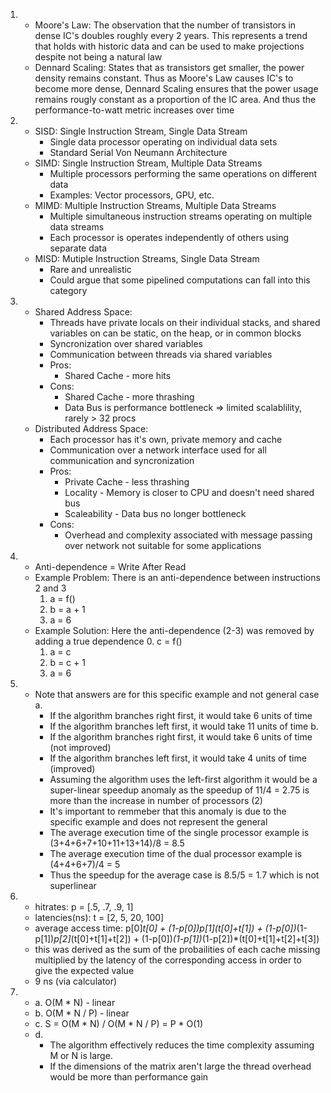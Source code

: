 1. 
	- Moore's Law: The observation that the number of transistors in dense IC's doubles roughly every 2 years. This represents a trend that holds with historic data and can be used to make projections despite not being a natural law
	- Dennard Scaling: States that as transistors get smaller, the power density remains constant. Thus as Moore's Law causes IC's to become more dense, Dennard Scaling ensures that the power usage remains rougly constant as a proportion of the IC area. And thus the performance-to-watt metric increases over time

2.
	- SISD: Single Instruction Stream, Single Data Stream
		+ Single data processor operating on individual data sets
		+ Standard Serial Von Neumann Architecture
	- SIMD: Single Instruction Stream, Multiple Data Streams
		+ Multiple processors performing the same operations on different data
		+ Examples: Vector processors, GPU, etc.
	- MIMD: Multiple Instruction Streams, Multiple Data Streams
		+ Multiple simultaneous instruction streams operating on multiple data streams
		+ Each processor is operates independently of others using separate data
	- MISD: Mutiple Instruction Streams, Single Data Stream
		+ Rare and unrealistic
		+ Could argue that some pipelined computations can fall into this category

3.
	- Shared Address Space:
		+ Threads have private locals on their individual stacks, and shared variables on can be static, on the heap, or in common blocks
		+ Syncronization over shared variables
		+ Communication between threads via shared variables
		+ Pros:
			* Shared Cache - more hits
		+ Cons:
			* Shared Cache - more thrashing
			* Data Bus is performance bottleneck => limited scalablility, rarely > 32 procs
	- Distributed Address Space:
		+ Each processor has it's own, private memory and cache
		+ Communication over a network interface used for all communication and syncronization
		+ Pros:
			* Private Cache - less thrashing
			* Locality - Memory is closer to CPU and doesn't need shared bus
			* Scaleability - Data bus no longer bottleneck
		+ Cons:
			* Overhead and complexity associated with message passing over network not suitable for some applications

4. 
	- Anti-dependence = Write After Read
	- Example Problem: There is an anti-dependence between instructions 2 and 3
		1. a = f()
		2. b = a + 1
		3. a = 6
	- Example Solution: Here the anti-dependence (2-3) was removed by adding a true dependence
		0. c = f()
		1. a = c
		2. b = c + 1
		3. a = 6

5.
	- Note that answers are for this specific example and not general case
	a.
		- If the algorithm branches right first, it would take 6 units of time
		- If the algorithm branches left first, it would take 11 units of time
	b. 
		- If the algorithm branches right first, it would take 6 units of time (not improved)
		- If the algorithm branches left first, it would take 4 units of time (improved)
		- Assuming the algorithm uses the left-first algorithm it would be a super-linear speedup anomaly as the speedup of 11/4 = 2.75 is more than the increase in number of processors (2)
		- It's important to remmeber that this anomaly is due to the specific example and does not represent the general
		- The average execution time of the single processor example is (3+4+6+7+10+11+13+14)/8 = 8.5
		- The average execution time of the dual processor example is (4+4+6+7)/4 = 5 
		- Thus the speedup for the average case is 8.5/5 = 1.7 which is not superlinear

6. 
	- hitrates: p = [.5, .7, .9, 1]
	- latencies(ns): t = [2, 5, 20, 100]
	- average access time: p[0]*t[0] + (1-p[0])*p[1]*(t[0]+t[1]) + (1-p[0])*(1-p[1])*p[2]*(t[0]+t[1]+t[2]) + (1-p[0])*(1-p[1])*(1-p[2])*(t[0]+t[1]+t[2]+t[3])
	- this was derived as the sum of the probailities of each cache missing multiplied by the latency of the corresponding access in order to give the expected value
	- 9 ns (via calculator)
	
7.
	- a. O(M * N) - linear
	- b. O(M * N / P) - linear
	- c. S = O(M * N) / O(M * N / P) = P * O(1)
	- d. 
		+ The algorithm effectively reduces the time complexity assuming M or N is large.
		+ If the dimensions of the matrix aren't large the thread overhead would be more than performance gain

